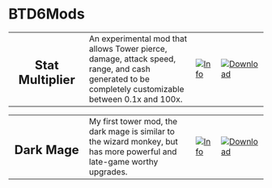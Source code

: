 # BTD6Mods
<table style="table-layout:fixed">
    <tr>
        <td width="30%" align="center">
            <h2>Stat Multiplier</h2>
        </td>
        <td>
            An experimental mod that allows Tower pierce, damage, attack speed, range, and cash generated to be completely customizable between 0.1x and 100x.
        </td>
        <td width="10%">
            <a href="https://github.com/Mani-cwaf/BTD6Mods/blob/main/StatMultiplier/README.md"><img alt="Info" src="https://github.com/doombubbles/BTD6-Mods/blob/main/info.png?raw=true"></a>
        </td>
        <td width="11%">
            <a href="https://github.com/Mani-cwaf/BTD6Mods/blob/main/StatMultiplier/StatMultiplier.dll?raw=true"><img alt="Download" src="https://github.com/doombubbles/BTD6-Mods/blob/main/download_small.png?raw=true"></a>
        </td>
    </tr>
    
<table style="table-layout:fixed">
    <tr>
        <td width="30%" align="center">
            <h2>Dark Mage</h2>
        </td>
        <td>
            My first tower mod, the dark mage is similar to the wizard monkey, but has more powerful and late-game worthy upgrades.
        </td>
        <td width="10%">
            <a href="https://github.com/Mani-cwaf/BTD6Mods/blob/main/DarkMage/README.md"><img alt="Info" src="https://github.com/doombubbles/BTD6-Mods/blob/main/info.png?raw=true"></a>
        </td>
        <td width="11%">
            <a href="https://github.com/Mani-cwaf/BTD6Mods/blob/main/DarkMage/DarkMage.dll?raw=true"><img alt="Download" src="https://github.com/doombubbles/BTD6-Mods/blob/main/download_small.png?raw=true"></a>
        </td>
    </tr>
